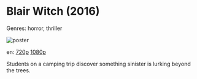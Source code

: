 # Blair Witch (2016)

Genres: horror, thriller

![poster](http://image.tmdb.org/t/p/w500/kqmGs9q5WZkxKub60K6pU37GdvU.jpg)

en:
  [720p](magnet:?xt=urn:btih:D078692DFC1BB800D57052CFBB1C98BCB94671A9&tr=udp://glotorrents.pw:6969/announce&tr=udp://tracker.opentrackr.org:1337/announce&tr=udp://torrent.gresille.org:80/announce&tr=udp://tracker.openbittorrent.com:80&tr=udp://tracker.coppersurfer.tk:6969&tr=udp://tracker.leechers-paradise.org:6969&tr=udp://p4p.arenabg.ch:1337&tr=udp://tracker.internetwarriors.net:1337)
  [1080p](magnet:?xt=urn:btih:3CD76BEFF936EEE63F6F23A1A50E42A95A2FDE25&tr=udp://glotorrents.pw:6969/announce&tr=udp://tracker.opentrackr.org:1337/announce&tr=udp://torrent.gresille.org:80/announce&tr=udp://tracker.openbittorrent.com:80&tr=udp://tracker.coppersurfer.tk:6969&tr=udp://tracker.leechers-paradise.org:6969&tr=udp://p4p.arenabg.ch:1337&tr=udp://tracker.internetwarriors.net:1337)
  


Students on a camping trip discover something sinister is lurking beyond the trees.